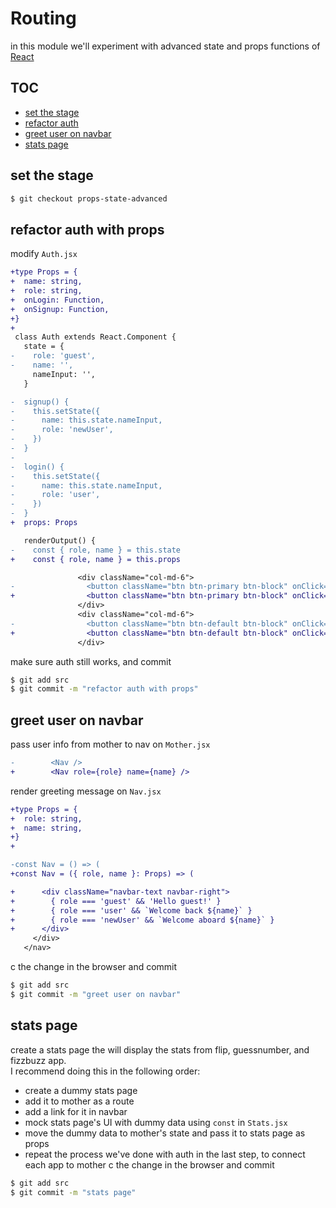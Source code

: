 # Routing
in this module we'll experiment with advanced state and props functions of [React][react-url]

## TOC
- [set the stage](set-the-stage)
- [refactor auth](refactor-auth)
- [greet user on navbar](greet-user-on-navbar)
- [stats page](stats-page)

## set the stage
```bash
$ git checkout props-state-advanced
```

## refactor auth with props
modify `Auth.jsx`
```diff
+type Props = {
+  name: string,
+  role: string,
+  onLogin: Function,
+  onSignup: Function,
+}
+
 class Auth extends React.Component {
   state = {
-    role: 'guest',
-    name: '',
     nameInput: '',
   }

-  signup() {
-    this.setState({
-      name: this.state.nameInput,
-      role: 'newUser',
-    })
-  }
-
-  login() {
-    this.setState({
-      name: this.state.nameInput,
-      role: 'user',
-    })
-  }
+  props: Props

   renderOutput() {
-    const { role, name } = this.state
+    const { role, name } = this.props

               <div className="col-md-6">
-                <button className="btn btn-primary btn-block" onClick={() => this.signup()}>Signup</button>
+                <button className="btn btn-primary btn-block" onClick={() => this.props.onSignup(this.state.nameInput)}>Signup</button>
               </div>
               <div className="col-md-6">
-                <button className="btn btn-default btn-block" onClick={() => this.login()}>Login</button>
+                <button className="btn btn-default btn-block" onClick={() => this.props.onLogin(this.state.nameInput)}>Login</button>
               </div>
```
make sure auth still works, and commit
```bash
$ git add src
$ git commit -m "refactor auth with props"
```

## greet user on navbar
pass user info from mother to nav on `Mother.jsx`
```diff
-        <Nav />
+        <Nav role={role} name={name} />
```
render greeting message on `Nav.jsx`
```diff
+type Props = {
+  role: string,
+  name: string,
+}
+

-const Nav = () => (
+const Nav = ({ role, name }: Props) => (

+      <div className="navbar-text navbar-right">
+        { role === 'guest' && 'Hello guest!' }
+        { role === 'user' && `Welcome back ${name}` }
+        { role === 'newUser' && `Welcome aboard ${name}` }
+      </div>
     </div>
   </nav>
```

c the change in the browser and commit
```bash
$ git add src
$ git commit -m "greet user on navbar"
```

## stats page
create a stats page the will display the stats from flip, guessnumber, and fizzbuzz app.  
I recommend doing this in the following order:
- create a dummy stats page
- add it to mother as a route
- add a link for it in navbar
- mock stats page's UI with dummy data using `const` in `Stats.jsx`
- move the dummy data to mother's state and pass it to stats page as props
- repeat the process we've done with auth in the last step, to connect each app to mother
c the change in the browser and commit
```bash
$ git add src
$ git commit -m "stats page"
```

[react-url]: https://facebook.github.io/react/
